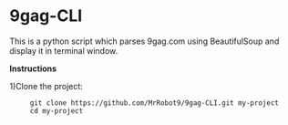 # 9gag-CLI

This is a python script which parses 9gag.com using BeautifulSoup and display it in terminal window.

**Instructions**

1)Clone the project:
    
         git clone https://github.com/MrRobot9/9gag-CLI.git my-project
         cd my-project
    
 